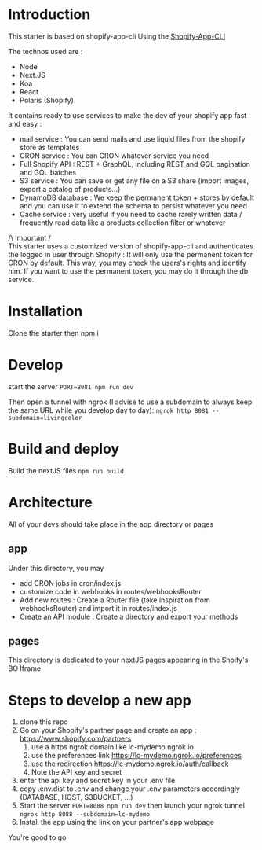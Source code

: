 # Introduction
This starter is based on shopify-app-cli
Using the [Shopify-App-CLI](https://github.com/Shopify/shopify-app-cli)

The technos used are :
- Node
- Next.JS
- Koa
- React
- Polaris (Shopify)

It contains ready to use services to make the dev of your shopify app fast and easy :
- mail service : You can send mails and use liquid files from the shopify store as templates
- CRON service : You can CRON whatever service you need
- Full Shopify API : REST + GraphQL, including REST and GQL pagination and GQL batches
- S3 service : You can save or get any file on a S3 share (import images, export a catalog of products...)
- DynamoDB database : We keep the permanent token + stores by default and you can use it to extend the schema to persist whatever you need
- Cache service : very useful if you need to cache rarely written data / frequently read data like a products collection filter or whatever

/\ Important /\
This starter uses a customized version of shopify-app-cli and authenticates the logged in user through Shopify : It will only use the permanent token for CRON by default.
This way, you may check the users's rights and identify him. If you want to use the permanent token, you may do it through the db service.

# Installation
Clone the starter then npm i

# Develop
start the server
`PORT=8081 npm run dev`

Then open a tunnel with ngrok (I advise to use a subdomain to always keep the same URL while you develop day to day):
`ngrok http 8081 --subdomain=livingcolor`

# Build and deploy
Build the nextJS files
`npm run build`

# Architecture
All of your devs should take place in the app directory or pages

## app
Under this directory, you may
- add CRON jobs in cron/index.js
- customize code in webhooks in routes/webhooksRouter
- Add new routes : Create a Router file (take inspiration from webhooksRouter) and import it in routes/index.js
- Create an API module : Create a directory and export your methods

## pages
This directory is dedicated to your nextJS pages appearing in the Shoify's BO Iframe

# Steps to develop a new app
1. clone this repo
2. Go on your Shopify's partner page and create an app : https://www.shopify.com/partners
   1. use a https ngrok domain like lc-mydemo.ngrok.io
   2. use the preferences link https://lc-mydemo.ngrok.io/preferences
   3. use the redirection https://lc-mydemo.ngrok.io/auth/callback
   4. Note the API key and secret
3. enter the api key and secret key in your .env file
4. copy .env.dist to .env and change your .env parameters accordingly (DATABASE, HOST, S3BUCKET, ...)
5. Start the server `PORT=8088 npm run dev` then launch your ngrok tunnel `ngrok http 8088 --subdomain=lc-mydemo`
6. Install the app using the link on your partner's app webpage

You're good to go
